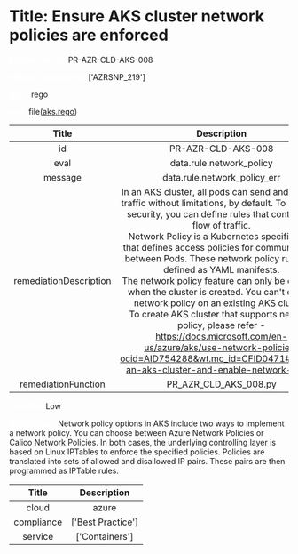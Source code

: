 



# Title: Ensure AKS cluster network policies are enforced


***<font color="white">Master Test Id:</font>*** PR-AZR-CLD-AKS-008

***<font color="white">Master Snapshot Id:</font>*** ['AZRSNP_219']

***<font color="white">type:</font>*** rego

***<font color="white">rule:</font>*** file([aks.rego])  
  
  
  
  

|Title|Description|
| :---: | :---: |
|id|PR-AZR-CLD-AKS-008|
|eval|data.rule.network_policy|
|message|data.rule.network_policy_err|
|remediationDescription|In an AKS cluster, all pods can send and receive traffic without limitations, by default. To improve security, you can define rules that control the flow of traffic.<br>Network Policy is a Kubernetes specification that defines access policies for communication between Pods. These network policy rules are defined as YAML manifests.<br>The network policy feature can only be enabled when the cluster is created. You can't enable network policy on an existing AKS cluster.<br>To create AKS cluster that supports network policy, please refer - <br><a href='https://docs.microsoft.com/en-us/azure/aks/use-network-policies?ocid=AID754288&wt.mc_id=CFID0471#create-an-aks-cluster-and-enable-network-policy' target='_blank'>https://docs.microsoft.com/en-us/azure/aks/use-network-policies?ocid=AID754288&wt.mc_id=CFID0471#create-an-aks-cluster-and-enable-network-policy</a>|
|remediationFunction|PR_AZR_CLD_AKS_008.py|


***<font color="white">Severity:</font>*** Low

***<font color="white">Description:</font>*** Network policy options in AKS include two ways to implement a network policy. You can choose between Azure Network Policies or Calico Network Policies. In both cases, the underlying controlling layer is based on Linux IPTables to enforce the specified policies. Policies are translated into sets of allowed and disallowed IP pairs. These pairs are then programmed as IPTable rules.  
  
  

|Title|Description|
| :---: | :---: |
|cloud|azure|
|compliance|['Best Practice']|
|service|['Containers']|



[aks.rego]: https://github.com/prancer-io/prancer-compliance-test/tree/master/azure/cloud/aks.rego
